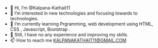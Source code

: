 - 👋 Hi, I’m @Kalpana-Kathait11
- 👀 I’m interested in new technologies and focusing towards to technologies.
- 🌱 I’m currently learning Prgramming, web development using HTML, CSS , Javascript, Bootstrap .
- 💞️ Still, I have no any experience and improving my skills.
- 📫 How to reach me KALPANAKATHAIT11@GMAIL.COM

<!---
Kalpana-Kathait11/Kalpana-Kathait11 is a ✨ special ✨ repository because its `README.md` (this file) appears on your GitHub profile.
You can click the Preview link to take a look at your changes.
--->
